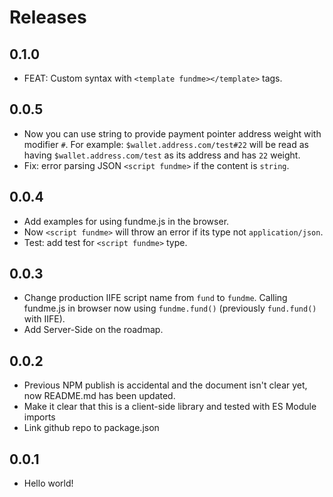 # Releases

## 0.1.0

- FEAT: Custom syntax with `<template fundme></template>` tags.

## 0.0.5

- Now you can use string to provide payment pointer address weight with modifier `#`. For example: `$wallet.address.com/test#22` will be read as having `$wallet.address.com/test` as its address and has `22` weight.
- Fix: error parsing JSON `<script fundme>` if the content is `string`.

## 0.0.4

- Add examples for using fundme.js in the browser.
- Now `<script fundme>` will throw an error if its type not `application/json`.
- Test: add test for `<script fundme>` type.

## 0.0.3

- Change production IIFE script name from `fund` to `fundme`. Calling fundme.js in browser now using `fundme.fund()` (previously `fund.fund()` with IIFE).
- Add Server-Side on the roadmap.

## 0.0.2

- Previous NPM publish is accidental and the document isn't clear yet, now README.md has been updated.
- Make it clear that this is a client-side library and tested with ES Module imports
- Link github repo to package.json

## 0.0.1

- Hello world!
